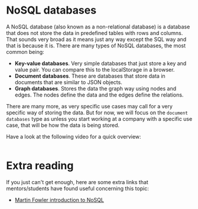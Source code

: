 # NoSQL databases

A NoSQL database (also known as a non-relational database) is a database that does not store the data in predefined tables with rows and columns. That sounds very broad as it means just any way except the SQL way and that is because it is. There are many types of NoSQL databases, the most common being:

- **Key-value databases**. Very simple databases that just store a key and value pair. You can compare this to the localStorage in a browser.
- **Document databases**. These are databases that store data in documents that are similar to JSON objects.
- **Graph databases**. Stores the data the graph way using nodes and edges. The nodes define the data and the edges define the relations.

There are many more, as very specific use cases may call for a very specific way of storing the data. But for now, we will focus on the `document databases` type as unless you start working at a company with a specific use case, that will be how the data is being stored.

Have a look at the following video for a quick overview:

<a href="https://www.youtube.com/watch?v=BgQFJ_UNIgw">
<img src="https://via.placeholder.com/728x90.png?text=Video+Preview+Coming+Soon" alt="" />
</a>

# Extra reading

If you just can't get enough, here are some extra links that mentors/students have found useful concerning this topic:

- [Martin Fowler introduction to NoSQL](https://www.youtube.com/watch?v=qI_g07C_Q5I)
